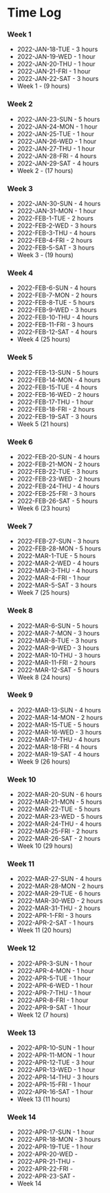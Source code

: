 # Time Log

### Week 1
* 2022-JAN-18-TUE - 3 hours
* 2022-JAN-19-WED - 1 hour
* 2022-JAN-20-THU - 1 hour
* 2022-JAN-21-FRI - 1 hour
* 2022-JAN-22-SAT - 3 hours
* Week 1 - (9 hours)

### Week 2
* 2022-JAN-23-SUN - 5 hours
* 2022-JAN-24-MON - 1 hour
* 2022-JAN-25-TUE - 1 hour
* 2022-JAN-26-WED - 1 hour
* 2022-JAN-27-THU - 1 hour
* 2022-JAN-28-FRI - 4 hours
* 2022-JAN-29-SAT - 4 hours
* Week 2 - (17 hours)

### Week 3
* 2022-JAN-30-SUN - 4 hours
* 2022-JAN-31-MON - 1 hour
* 2022-FEB-1-TUE - 2 hours
* 2022-FEB-2-WED - 3 hours
* 2022-FEB-3-THU - 4 hours
* 2022-FEB-4-FRI - 2 hours
* 2022-FEB-5-SAT - 3 hours
* Week 3 - (19 hours)

### Week 4
* 2022-FEB-6-SUN - 4 hours
* 2022-FEB-7-MON - 2 hours
* 2022-FEB-8-TUE - 5 hours
* 2022-FEB-9-WED - 3 hours
* 2022-FEB-10-THU - 4 hours
* 2022-FEB-11-FRI - 3 hours
* 2022-FEB-12-SAT - 4 hours
* Week 4 (25 hours)

### Week 5
* 2022-FEB-13-SUN - 5 hours
* 2022-FEB-14-MON - 4 hours
* 2022-FEB-15-TUE - 4 hours
* 2022-FEB-16-WED - 2 hours
* 2022-FEB-17-THU - 1 hour
* 2022-FEB-18-FRI - 2 hours
* 2022-FEB-19-SAT - 3 hours
* Week 5 (21 hours)

### Week 6
* 2022-FEB-20-SUN - 4 hours
* 2022-FEB-21-MON - 2 hours
* 2022-FEB-22-TUE - 3 hours
* 2022-FEB-23-WED - 2 hours
* 2022-FEB-24-THU - 4 hours
* 2022-FEB-25-FRI - 3 hours
* 2022-FEB-26-SAT - 5 hours
* Week 6 (23 hours)

### Week 7
* 2022-FEB-27-SUN - 3 hours
* 2022-FEB-28-MON - 5 hours
* 2022-MAR-1-TUE - 5 hours
* 2022-MAR-2-WED - 4 hours
* 2022-MAR-3-THU - 4 hours
* 2022-MAR-4-FRI - 1 hour
* 2022-MAR-5-SAT - 3 hours
* Week 7 (25 hours)

### Week 8
* 2022-MAR-6-SUN - 5 hours
* 2022-MAR-7-MON - 3 hours
* 2022-MAR-8-TUE - 3 hours
* 2022-MAR-9-WED - 3 hours
* 2022-MAR-10-THU - 3 hours
* 2022-MAR-11-FRI - 2 hours
* 2022-MAR-12-SAT - 5 hours
* Week 8 (24 hours)

### Week 9
* 2022-MAR-13-SUN - 4 hours
* 2022-MAR-14-MON - 2 hours
* 2022-MAR-15-TUE - 5 hours
* 2022-MAR-16-WED - 3 hours
* 2022-MAR-17-THU - 4 hours
* 2022-MAR-18-FRI - 4 hours
* 2022-MAR-19-SAT - 4 hours
* Week 9 (26 hours)

### Week 10
* 2022-MAR-20-SUN - 6 hours
* 2022-MAR-21-MON - 5 hours
* 2022-MAR-22-TUE - 5 hours
* 2022-MAR-23-WED - 5 hours
* 2022-MAR-24-THU - 4 hours
* 2022-MAR-25-FRI - 2 hours
* 2022-MAR-26-SAT - 2 hours
* Week 10 (29 hours)

### Week 11
* 2022-MAR-27-SUN - 4 hours
* 2022-MAR-28-MON - 2 hours
* 2022-MAR-29-TUE - 6 hours
* 2022-MAR-30-WED - 2 hours
* 2022-MAR-31-THU - 2 hours
* 2022-APR-1-FRI - 3 hours
* 2022-APR-2-SAT - 1 hours
* Week 11 (20 hours)

### Week 12
* 2022-APR-3-SUN - 1 hour
* 2022-APR-4-MON - 1 hour
* 2022-APR-5-TUE - 1 hour
* 2022-APR-6-WED - 1 hour
* 2022-APR-7-THU - 1 hour
* 2022-APR-8-FRI - 1 hour
* 2022-APR-9-SAT - 1 hour
* Week 12 (7 hours)

### Week 13
* 2022-APR-10-SUN - 1 hour
* 2022-APR-11-MON - 1 hour
* 2022-APR-12-TUE - 3 hour
* 2022-APR-13-WED - 1 hour
* 2022-APR-14-THU - 3 hours
* 2022-APR-15-FRI - 1 hour
* 2022-APR-16-SAT - 1 hour
* Week 13 (11 hours)

### Week 14
* 2022-APR-17-SUN - 1 hour
* 2022-APR-18-MON - 3 hours
* 2022-APR-19-TUE - 1 hour
* 2022-APR-20-WED - 
* 2022-APR-21-THU - 
* 2022-APR-22-FRI - 
* 2022-APR-23-SAT - 
* Week 14